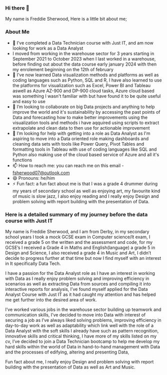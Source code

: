 ### Hi there 👋

<!--
**FreddieSherwood/FreddieSherwood** is a ✨ _special_ ✨ repository because its `README.md` (this file) appears on your GitHub profile.<
summary>### hello there 👋</summary>
<details>  -->
My name is Freddie Sherwood, Here is a little bit about me;
### About Me 
- 🔭 I’ve completed a Data Technician course with Just IT, and am now looking for work as a Data Analyst
- I moved from working in the warehouse sector for 3 years starting in September 2021 to  October 2023 when I last worked in a warehouse, before finding out about the data course early january 2024 with then my enrolement beginning on the 12th of february
- 🌱 I’ve now learned Data visualization methods and platforms as well as coding languages such as Python, SQL and R, I have also learned to use the platforms for visualization such as Excel, Power BI and Tableau aswell as Azure AZ-900 and DP-900 cloud tasks, Azure cloud based was something I wasn't familiar with but have found it to be quite useful and easy to use
- 👯 I’m looking to collaborate on big Data projects and anything to help improve the world and it's sustainability by accessing the past points of Data and forecasting how to make better improvements using the visualization tools and methods i have aqquired using scripts to extract extrapolate and clean data to then use for actionable improvement
- 🤔 I’m looking for help with getting into a role as Data Analyst as I'm aspiring to move into a Data oriented role making dashboards and cleaning data sets with tools like Power Query, Pivot Tables and formatting tools in Tableau with use of coding languages like SQL and Python also making use of the cloud based service of Azure and all it's functions
- 📫 How to reach me: you can reach me on this email - fsherwood07@outlook.com
- 😄 Pronouns: he/him
- ⚡ Fun fact: a fun fact about me is that I was a grade 4 drummer during my years of secondary school as well as enjoying art, my favourite kind of music is slow jazz, I also enjoy reading and I really enjoy Design and problem solving with report building with the presentation of Data.

 ### Here is a detailed summary of my journey before the data course with Just IT

My name is Freddie Sherwood, and I am from Derby, in my secondary school years I took a mock GCSE exam in Computer science/It exam, I received a grade 5 on the written and the assessment and code, for my GCSE’s I received a Grade 4 in Maths and English(language) a grade 5 in Design and Science, I also received  a grade 4 in Music and Art, I  didn’t decide to progress further at that time but now I find myself with an interest in It specifically Data Tech. 

I have a passion for the Data Analyst role as I have an interest in working with Data as I really enjoy problem solving and improving efficiency in scenarios as well as extracting Data from sources and compiling it into interactive reports for analysis, I’ve found myself applied for the Data Analyst Course with Just IT as it had caught my attention and has helped me get further into the desired area of work. 

I’ve worked various jobs in the warehouse sector building up teamwork and communication skills, I’ve decided to move into Data with interest of securing a job as I’ve always liked solving problems, improving efficiency in day-to-day work as well as adaptability which link well with the role of a Data Analyst with the soft skills I already have such as pattern recognition, innovative skills and critical thinking, I have more of my skills listed on my cv, I’ve decided to join a Data Technician bootcamp to help me develop my hard skills within the world of Data in hand-to-hand management with Data and  the processes of edifying, altering and presenting Data,  

Fun fact about me, I really enjoy Design and problem solving with report building with the presentation of Data as well as Art and Music. 











